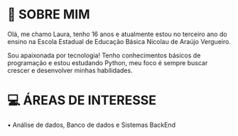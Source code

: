 # 👋 SOBRE MIM
Olá, me chamo Laura, tenho 16 anos e atualmente estou no terceiro ano do ensino na Escola Estadual de Educação Básica Nicolau de Araújo Vergueiro.

Sou apaixonada por tecnologia! Tenho conhecimentos básicos de programação e estou estudando Python, meu foco é sempre buscar crescer e desenvolver minhas habilidades.

# 💻 ÁREAS DE INTERESSE
• Análise de dados, Banco de dados e Sistemas BackEnd
